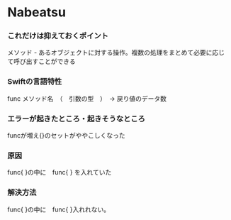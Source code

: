 # Nabeatsu

### これだけは抑えておくポイント  <br>
メソッド - あるオブジェクトに対する操作。複数の処理をまとめて必要に応じて呼び出すことができる

### Swiftの⾔語特性  <br>
func メソッド名　（　引数の型　）　-> 戻り値のデータ数

### エラーが起きたところ・起きそうなところ <br>
funcが増え{}のセットがややこしくなった

### 原因  <br>
func{ }の中に　func{ } を入れていた

### 解決⽅法　<br>
func{ }の中に　func{ }入れれない。

